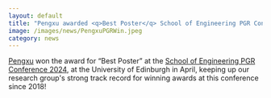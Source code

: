 ```yaml
---
layout: default
title: "Pengxu awarded <q>Best Poster</q> School of Engineering PGR Conference!"
image: /images/news/PengxuPGRWin.jpeg
category: news
---
```

[Pengxu] won the award for <q>Best Poster</q> at the [School of Engineering PGR Conference 2024], at the University of Edinburgh in April, keeping up our research group's strong track record for winning awards at this conference since 2018!

[Pengxu]: /team/chen-pengxu
[School of Engineering PGR Conference 2024]: https://www.eng.ed.ac.uk/studying/postgraduate/research/school-research-conference
